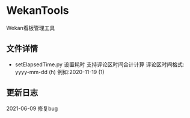# WekanTools

Wekan看板管理工具

## 文件详情

- setElapsedTime.py 设置耗时 支持评论区时间合计计算 评论区时间格式: yyyy-mm-dd (h) 例如:2020-11-19 (1)

## 更新日志

2021-06-09 修复bug
